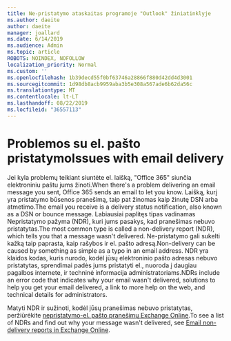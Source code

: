 ```yaml
---
title: Ne-pristatymo ataskaitas programoje "Outlook" žiniatinklyje
ms.author: daeite
author: daeite
manager: joallard
ms.date: 6/14/2019
ms.audience: Admin
ms.topic: article
ROBOTS: NOINDEX, NOFOLLOW
localization_priority: Normal
ms.custom: ''
ms.openlocfilehash: 1b39decd55f0bf63746a28866f880d42dd4d3001
ms.sourcegitcommit: 1d98db8acb9959aba3b5e308a567ade6b62da56c
ms.translationtype: MT
ms.contentlocale: lt-LT
ms.lasthandoff: 08/22/2019
ms.locfileid: "36557113"
---
```

# <a name="issues-with-email-delivery"></a><span data-ttu-id="aeb5b-102">Problemos su el. pašto pristatymo</span><span class="sxs-lookup"><span data-stu-id="aeb5b-102">Issues with email delivery</span></span>

<span data-ttu-id="aeb5b-103">Jei kyla problemų teikiant siuntėte el. laišką, "Office 365" siunčia elektroniniu paštu jums žinoti.</span><span class="sxs-lookup"><span data-stu-id="aeb5b-103">When there's a problem delivering an email message you sent, Office 365 sends an email to let you know.</span></span> <span data-ttu-id="aeb5b-104">Laišką, kurį yra pristatymo būsenos pranešimą, taip pat žinomas kaip žinutę DSN arba atmetimo.</span><span class="sxs-lookup"><span data-stu-id="aeb5b-104">The email you receive is a delivery status notification, also known as a DSN or bounce message.</span></span> <span data-ttu-id="aeb5b-105">Labiausiai paplitęs tipas vadinamas Nepristatymo pažyma (NDR), kuri jums pasakys, kad pranešimas nebuvo pristatytas.</span><span class="sxs-lookup"><span data-stu-id="aeb5b-105">The most common type is called a non-delivery report (NDR), which tells you that a message wasn't delivered.</span></span> <span data-ttu-id="aeb5b-106">Ne-pristatymo gali sukelti kažką taip paprasta, kaip rašybos ir el. pašto adresą.</span><span class="sxs-lookup"><span data-stu-id="aeb5b-106">Non-delivery can be caused by something as simple as a typo in an email address.</span></span> <span data-ttu-id="aeb5b-107">NDR yra klaidos kodas, kuris nurodo, kodėl jūsų elektroninio pašto adresas nebuvo pristatytas, sprendimai padės jums pristatyti el., nuoroda į daugiau pagalbos internete, ir techninė informacija administratoriams.</span><span class="sxs-lookup"><span data-stu-id="aeb5b-107">NDRs include an error code that indicates why your email wasn't delivered, solutions to help you get your email delivered, a link to more help on the web, and technical details for administrators.</span></span>

<span data-ttu-id="aeb5b-108">Matyti NDR ir sužinoti, kodėl jūsų pranešimas nebuvo pristatytas, peržiūrėkite [nepristatymo-el. pašto pranešimų Exchange Online](https://docs.microsoft.com/exchange/mail-flow-best-practices/non-delivery-reports-in-exchange-online/non-delivery-reports-in-exchange-online).</span><span class="sxs-lookup"><span data-stu-id="aeb5b-108">To see a list of NDRs and find out why your message wasn't delivered, see [Email non-delivery reports in Exchange Online](https://docs.microsoft.com/exchange/mail-flow-best-practices/non-delivery-reports-in-exchange-online/non-delivery-reports-in-exchange-online).</span></span>